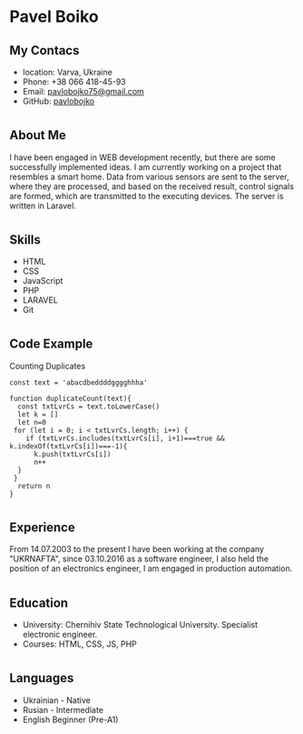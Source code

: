 # Pavel Boiko #
###
## My Contacs ##
* location: Varva, Ukraine 
* Phone: +38 066 418-45-93
* Email: pavlobojko75@gmail.com
* GitHub: [pavlobojko](https://github.com/PavloBojko "My github")

# #
## About Me ##
I have been engaged in WEB development recently, but there are some successfully implemented ideas. I am currently working on a project that resembles a smart home. Data from various sensors are sent to the server, where they are processed, and based on the received result, control signals are formed, which are transmitted to the executing devices. The server is written in Laravel. 
# #
## Skills ##
* HTML
* CSS
* JavaScript
* PHP
* LARAVEL
* Git
# #
## Code Example ##
Counting Duplicates

    const text = 'abacdbeddddgggghhha'

    function duplicateCount(text){
      const txtLvrCs = text.toLowerCase()
      let k = []
      let n=0
     for (let i = 0; i < txtLvrCs.length; i++) {
        if (txtLvrCs.includes(txtLvrCs[i], i+1)===true && k.indexOf(txtLvrCs[i])===-1){
          k.push(txtLvrCs[i])
          n++
      }
     }
      return n
    }
# #
## Experience ##
From 14.07.2003 to the present I have been working at the company "UKRNAFTA", since 03.10.2016 as a software engineer, I also held the position of an electronics engineer, I am engaged in production automation.
# #
## Education ##
* University: Chernihiv State Technological University. Specialist electronic engineer.
* Сourses: HTML, CSS, JS, PHP
# #
## Languages ##
* Ukrainian - Native
* Rusian - Intermediate
* English Beginner (Pre-A1)